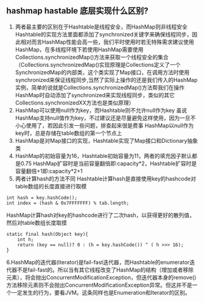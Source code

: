 ## hashmap hastable 底层实现什么区别?
1. 两者最主要的区别在于Hashtable是线程安全，而HashMap则非线程安全
Hashtable的实现方法里面都添加了synchronized关键字来确保线程同步，因此相对而言HashMap性能会高一些，我们平时使用时若无特殊需求建议使用HashMap，在多线程环境下若使用HashMap需要使用Collections.synchronizedMap()方法来获取一个线程安全的集合（Collections.synchronizedMap()实现原理是Collections定义了一个SynchronizedMap的内部类，这个类实现了Map接口，在调用方法时使用synchronized来保证线程同步,当然了实际上操作的还是我们传入的HashMap实例，简单的说就是Collections.synchronizedMap()方法帮我们在操作HashMap时自动添加了synchronized来实现线程同步，类似的其它Collections.synchronizedXX方法也是类似原理）
2. HashMap可以使用null作为key，而Hashtable则不允许null作为key
虽说HashMap支持null值作为key，不过建议还是尽量避免这样使用，因为一旦不小心使用了，若因此引发一些问题，排查起来很是费事
HashMap以null作为key时，总是存储在table数组的第一个节点上
3. HashMap是对Map接口的实现，Hashtable实现了Map接口和Dictionary抽象类
4. HashMap的初始容量为16，Hashtable初始容量为11，两者的填充因子默认都是0.75
HashMap扩容时是当前容量翻倍即:capacity\*2，Hashtable扩容时是容量翻倍+1即:capacity\*2+1
5. 两者计算hash的方法不同
Hashtable计算hash是直接使用key的hashcode对table数组的长度直接进行取模
```
int hash = key.hashCode();
int index = (hash & 0x7FFFFFFF) % tab.length;
```
HashMap计算hash对key的hashcode进行了二次hash，以获得更好的散列值，然后对table数组长度取摸
```
static final hash(Object key){
    int h;
    return (key == null)? 0 : (h = key.hashCode()) ^ ( h >>> 16);
}
```
6.HashMap的迭代器(Iterator)是fail-fast迭代器，而Hashtable的enumerator迭代器不是fail-fast的。所以当有其它线程改变了HashMap的结构（增加或者移除元素），将会抛出ConcurrentModificationException，但迭代器本身的remove()方法移除元素则不会抛出ConcurrentModificationException异常。但这并不是一个一定发生的行为，要看JVM。这条同样也是Enumeration和Iterator的区别。

